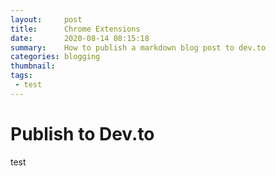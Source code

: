 ```yaml
---
layout:     post
title:      Chrome Extensions
date:       2020-08-14 08:15:18
summary:    How to publish a markdown blog post to dev.to
categories: blogging
thumbnail: 
tags:
 - test
---
```


# Publish to Dev.to

test






